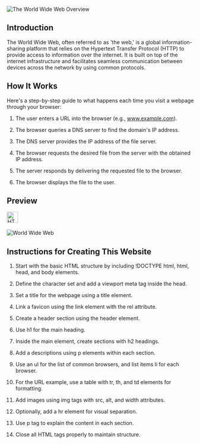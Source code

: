 ![The World Wide Web Overview](https://github.com/Tyreece-Leishman/The-World-Wide-Web/assets/116001061/1878d827-4d5a-42e1-beee-a3c4173348b4)


## Introduction

The World Wide Web, often referred to as 'the web,' is a global information-sharing platform that relies on the Hypertext Transfer Protocol (HTTP) to provide access to information over the internet. It is built on top of the internet infrastructure and facilitates seamless communication between devices across the network by using common protocols.

## How It Works

Here's a step-by-step guide to what happens each time you visit a webpage through your browser:

1. The user enters a URL into the browser (e.g., www.example.com).

2. The browser queries a DNS server to find the domain's IP address.

3. The DNS server provides the IP address of the file server.

4. The browser requests the desired file from the server with the obtained IP address.

5. The server responds by delivering the requested file to the browser.

6. The browser displays the file to the user.

## Preview

<img align="left" alt="HTML" width="30px" style="padding-right:10px;" src="https://cdn.jsdelivr.net/gh/devicons/devicon/icons/html5/html5-plain.svg" />

<br />
<br />

![World Wide Web](https://github.com/Tyreece-Leishman/The-World-Wide-Web/assets/116001061/3baf5e3a-05e7-4c3a-9f0f-6bbd90189395)

## Instructions for Creating This Website

1. Start with the basic HTML structure by including !DOCTYPE html, html, head, and body elements.

2. Define the character set and add a viewport meta tag inside the head.

3. Set a title for the webpage using a title element.

4. Link a favicon using the link element with the rel attribute.

5. Create a header section using the header element.

6. Use h1 for the main heading.

7. Inside the main element, create sections with h2 headings.

8. Add a descriptions using p elements within each section.

9. Use an ul for the list of common browsers, and list items li for each browser.

10. For the URL example, use a table with tr, th, and td elements for formatting.

11. Add images using img tags with src, alt, and width attributes.

12. Optionally, add a hr element for visual separation.

13. Use p tag to explain the content in each section.

14. Close all HTML tags properly to maintain structure.


